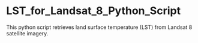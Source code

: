 # LST_for_Landsat_8_Python_Script
This python script retrieves land surface temperature (LST) from Landsat 8 satellite imagery.
